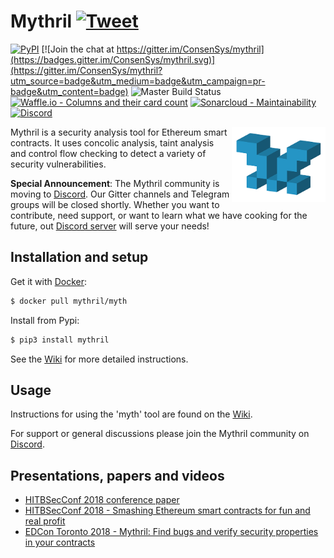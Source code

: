 # Mythril [![Tweet](https://img.shields.io/twitter/url/http/shields.io.svg?style=social)](https://twitter.com/intent/tweet?text=Mythril%20-%20Security%20Analyzer%20for%20Ethereum%20Smart%20Contracts&url=https://www.github.com/ConsenSys/mythril)
[![PyPI](https://badge.fury.io/py/mythril.svg)](https://pypi.python.org/pypi/mythril)
[![Join the chat at https://gitter.im/ConsenSys/mythril](https://badges.gitter.im/ConsenSys/mythril.svg)](https://gitter.im/ConsenSys/mythril?utm_source=badge&utm_medium=badge&utm_campaign=pr-badge&utm_content=badge)
![Master Build Status](https://img.shields.io/circleci/project/github/ConsenSys/mythril/master.svg)
[![Waffle.io - Columns and their card count](https://badge.waffle.io/ConsenSys/mythril.svg?columns=all)](https://waffle.io/ConsenSys/mythril)
[![Sonarcloud - Maintainability](https://sonarcloud.io/api/project_badges/measure?project=mythril&metric=sqale_rating)](https://sonarcloud.io/dashboard?id=mythril)
[![Discord](https://img.shields.io/discord/481002907366588416.svg)](https://discord.gg/vwX58mr)

<img height="120px" align="right" src="https://github.com/ConsenSys/mythril/raw/master/static/mythril.png" alt="mythril" />

Mythril is a security analysis tool for Ethereum smart contracts. It uses concolic analysis, taint analysis and control flow checking to detect a variety of security vulnerabilities.

**Special Announcement**: The Mythril community is moving to [Discord](https://discord.gg/dFHQGrE). Our Gitter channels and Telegram groups will be closed shortly. Whether you want to contribute, need support, or want to learn what we have cooking for the future, out [Discord server](https://discord.gg/dFHQGrE) will serve your needs!

## Installation and setup

Get it with [Docker](https://www.docker.com):

```bash
$ docker pull mythril/myth
```

Install from Pypi:

```bash
$ pip3 install mythril
```

See the [Wiki](https://github.com/ConsenSys/mythril/wiki/Installation-and-Setup) for more detailed instructions. 

## Usage

Instructions for using the 'myth' tool are found on the [Wiki](https://github.com/ConsenSys/mythril/wiki). 

For support or general discussions please join the Mythril community on [Discord](https://discord.gg/dFHQGrE).

## Presentations, papers and videos

- [HITBSecConf 2018 conference paper](https://github.com/b-mueller/smashing-smart-contracts/blob/master/smashing-smart-contracts-1of1.pdf)
- [HITBSecConf 2018 - Smashing Ethereum smart contracts for fun and real profit](https://www.youtube.com/watch?v=iqf6epACgds)
- [EDCon Toronto 2018 - Mythril: Find bugs and verify security properties in your contracts](https://www.youtube.com/watch?v=NJ9StJThxZY&feature=youtu.be&t=3h3m18s)


